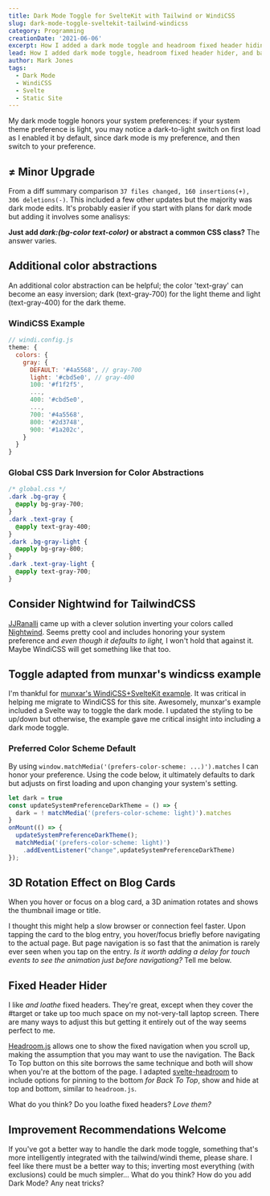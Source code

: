 ```yaml
---
title: Dark Mode Toggle for SvelteKit with Tailwind or WindiCSS
slug: dark-mode-toggle-sveltekit-tailwind-windicss
category: Programming
creationDate: '2021-06-06'
excerpt: How I added a dark mode toggle and headroom fixed header hiding feature to this SvelteKit site.
lead: How I added dark mode toggle, headroom fixed header hider, and back to top features; dark mode honor's your system preference.
author: Mark Jones
tags:
  - Dark Mode
  - WindiCSS
  - Svelte
  - Static Site
---
```


My dark mode toggle honors your system preferences: if your system theme preference is light, you may notice a dark-to-light switch on first load as I enabled it by default, since dark mode is my preference, and then switch to your preference.

## ≠ Minor Upgrade

From a diff summary comparison `37 files changed, 160 insertions(+), 306 deletions(-)`. This included a few other updates but the majority was dark mode edits. It's probably easier if you start with plans for dark mode but adding it involves some analisys:

**Just add *dark:(bg-color text-color)* or abstract a common CSS class?** The answer varies.

## Additional color abstractions

An additional color abstraction can be helpful; the color 'text-gray' can become an easy inversion; dark (text-gray-700) for the light theme and light (text-gray-400) for the dark theme.

### WindiCSS Example

``` js
// windi.config.js
theme: {
  colors: {
    gray: {
      DEFAULT: '#4a5568', // gray-700
      light: '#cbd5e0', // gray-400
      100: '#f1f2f5',
      ...,
      400: '#cbd5e0',
      ...,
      700: '#4a5568',
      800: '#2d3748',
      900: '#1a202c',
    }
  }
}
```

### Global CSS Dark Inversion for Color Abstractions

``` css
/* global.css */
.dark .bg-gray {
  @apply bg-gray-700;
}
.dark .text-gray {
  @apply text-gray-400;
}
.dark .bg-gray-light {
  @apply bg-gray-800;
}
.dark .text-gray-light {
  @apply text-gray-700;
}
```

## Consider Nightwind for TailwindCSS

[JJRanalli](https://github.com/jjranalli) came up with a clever solution inverting your colors called [Nightwind](https://nightwindcss.com/). Seems pretty cool and includes honoring your system preference and *even though it defaults to light,* I won't hold that against it. Maybe WindiCSS will get something like that too.

## Toggle adapted from munxar's windicss example

I'm thankful for [munxar's WindiCSS+SvelteKit example](https://github.com/munxar/sveltekit-tailwind). It was critical in helping me migrate to WindiCSS for this site. Awesomely, munxar's example included a Svelte way to toggle the dark mode. I updated the styling to be up/down but otherwise, the example gave me critical insight into including a dark mode toggle.

### Preferred Color Scheme Default

By using `window.matchMedia('(prefers-color-scheme: ...)').matches` I can honor your preference. Using the code below, it ultimately defaults to dark but adjusts on first loading and upon changing your system's setting.

``` js
let dark = true
const updateSystemPreferenceDarkTheme = () => {
  dark = ! matchMedia('(prefers-color-scheme: light)').matches
}
onMount(() => {
  updateSystemPreferenceDarkTheme();
  matchMedia('(prefers-color-scheme: light)')
    .addEventListener("change",updateSystemPreferenceDarkTheme)
});

```

## 3D Rotation Effect on Blog Cards

When you hover or focus on a blog card, a 3D animation rotates and shows the thumbnail image or title. 

I thought this might help a slow browser or connection feel faster. Upon tapping the card to the blog entry, you hover/focus briefly before navigating to the actual page. But page navigation is so fast that the animation is rarely ever seen when you tap on the entry. *Is it worth adding a delay for touch events to see the animation just before navigationg?* Tell me below.

## Fixed Header Hider

I like *and loathe* fixed headers. They're great, except when they cover the #target or take up too much space on my not-very-tall laptop screen. There are many ways to adjust this but getting it entirely out of the way seems perfect to me.

[Headroom.js](https://wicky.nillia.ms/headroom.js/) allows one to show the fixed navigation when you scroll up, making the assumption that you may want to use the navigation. The Back To Top button on this site borrows the same technique and both will show when you're at the bottom of the page. I adapted [svelte-headroom](https://github.com/collardeau/svelte-headroom) to include options for pinning to the bottom *for Back To Top*, show and hide at top and bottom, similar to `headroom.js`.

What do you think? Do you loathe fixed headers? *Love them?*

## Improvement Recommendations Welcome

If you've got a better way to handle the dark mode toggle, something that's more intelligently integrated with the tailwind/windi theme, please share. I feel like there must be a better way to this; inverting most everything (with exclusions) could be much simpler... What do you think? How do you add Dark Mode? Any neat tricks?


